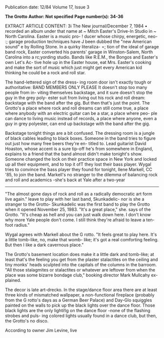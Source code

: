 Publication date: 12/84
Volume 17, Issue 3

**The Grotto**
**Author: Not specified**
**Page number(s): 34-36**

EXTRACT ARTICLE CONTENT:
3i The New journal/December 7, 1984 
• recorded an album under that name at 
~ Mitch Easter's Drive-In Studio in 
~ North Carolina. Easter is a music pro-
! ducer whose chirpy, energetic, neo-
:; garage production techniques have 
J been dubbed the "new American sound" 
e by Rolling Stone. In a quirky literaliza-
=; tion of the ideal of garage band rock, 
Easter converted his parents' garage in 
Winston-Salem, North Carolina into a 
rc;yording studio. Bands like R.E.M., 
the Bongos and Easter's own Let's Ac-
tive hole up in the Easter house, eat 
Mrs. Easter's cooking and make the 
sort of music which just might get every 
American kid thinking he could be a 
rock and roll star. 

The hand-lettered sign of the dress-
ing room door isn't exactly tough or 
authoritative: 
BAND MEMBERS ONLY 
PLEASE 
It doesn't stop too many people from in-
viting themselves backstage, and it sure 
doesn't stop the guy in the grey poly-
ester suit from living out his rock and 
roll dream: backstage with the band 
after the gig. But then that's just the 
point. The Grotto's a place where rock 
and roll dreams can still come true, a 
place where anybody with an electric 
guitar can be a star, a place where peo-
ple can dance to living music instead of 
records, a place where anyone, even a 
guy in grey polyester, can end up 
backstage with the band after the gig. 

Backstage tonight things are a bit 
confused. The dressing room is a jungle 
of black cables leading to black boxes. 
Someone in the band tries to figure out 
just how many free beers they're en-
titled to. Lead guitarist David Hoaston, 
whose accent is a sure tip-off he's from 
somewhere in England, explains to a 
friend that the band almost didn't make 
tonight's show. Someone changed the 
lock on their practice space in New 
York and locked up all their equipment, 
and to top it ofT they lost their bass 
player. Wygal tries to convince the bass 
player they found for tonight, Ilene 
Markell, CC '85, to join the band. 
Markell's no stranger to the dilemma of 
balancing rock and roll and academics 
-she's back at Yale after a two-year


---

"The almost gone days 
of rock and roll as a 
radically democratic 
art form live again." 
leave to play with her last band, 
Skunkadelic- nor is she a stranger to 
the Grotto- Skunkadelic was the first 
band to play the Grotto when it opened 
November 25, 1983. 
"It's a great place," she. says of the 
Grotto. "It's cheap as hell and you can 
just walk down here. I don't know why 
more Yale people don't come. I still 
think they're afraid to leave a ten-foot 
radius." 

Wygal agrees with Markell about the 
G rotto. "It feels great to play here. It's a 
little tomb-like, no, make that womb-
like; it's got a real comforting feeling. 
But then I like a dark cavernous place." 

The Grotto's basement location does 
make it a little dark and tomb-like; at 
least that's the feeling you get from the 
plaster stalactites on the ceiling and tiny 
monks' heads sculpted into the capitals 
of the columns in the barroom. "All 
those 
stalagmites or stalactites or 
whatever are leftover from when the 
place was some bizarre bondage club," 
booking director Mark Mullcahy ex-
plained. 

The decor is late art-drecko. In the 
stage/dance floor area there are at least 
three kinds of mismatched wallpaper, a 
non-functional fireplace (probably from 
the G rotto's days as a German Beer 
Palace) and Day-Glo squiggles painted 
on the walls to pick up the black lights 
over the dance floor. Those black lights 
are the only lighti!lg on the dance floor 
-none of the flashing strobes and puls-
ing colored lights usually found in a 
dance club, but then, the Grotto's no 
disco. 

According to owner Jim Levine, live